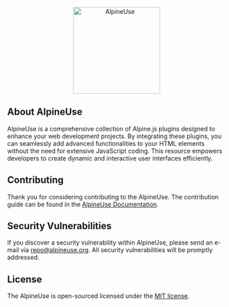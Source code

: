 <p align="center">
    <a href="https://alpineuse.org/" target="_blank">
        <img src="https://alpineuse.org/assets/images/icons/icon.webp" width="200" alt="AlpineUse">
    </a>
</p>

## About AlpineUse

AlpineUse is a comprehensive collection of Alpine.js plugins designed to enhance your web development projects. By integrating these plugins, you can seamlessly add advanced functionalities to your HTML elements without the need for extensive JavaScript coding. This resource empowers developers to create dynamic and interactive user interfaces efficiently.

## Contributing

Thank you for considering contributing to the AlpineUse.
The contribution guide can be found in the [AlpineUse Documentation](https://alpineuse.org/docs/contribution).

## Security Vulnerabilities

If you discover a security vulnerability within AlpineUse, please send an e-mail via [repo@alpineuse.org](mailto:repo@alpineuse.org).
All security vulnerabilities will be promptly addressed.

## License

The AlpineUse is open-sourced licensed under the [MIT license](https://opensource.org/licenses/MIT).

